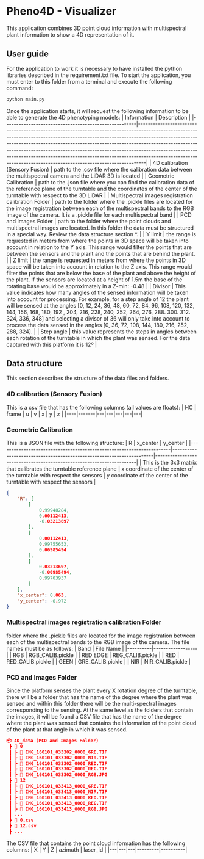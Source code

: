 # Pheno4D - Visualizer
This application combines 3D point cloud information with multispectral plant information to show a 4D representation of it.

## User guide
For the application to work it is necessary to have installed the python libraries described in the requirement.txt file.
To start the application, you must enter to this folder from a terminal and execute the following command:
```bash
python main.py
```
Once the application starts, it will request the following information to be able to generate the 4D phenotyping models:
| Information                                          | Description                                                                                                                                                                                                                                                                                                                                                                                                                                                                           |
|------------------------------------------------------|---------------------------------------------------------------------------------------------------------------------------------------------------------------------------------------------------------------------------------------------------------------------------------------------------------------------------------------------------------------------------------------------------------------------------------------------------------------------------------------|
| 4D calibration (Sensory Fusion)                      | path to the .csv file where the calibration data between the multispectral camera and the LiDAR 3D is located                                                                                                                                                                                                                                                                                                                                                                         |
| Geometric Calibration                                | path to the .json file where you can find the calibration data of the reference plane of the turntable and the coordinates of the center of the turntable with respect to the 3D LiDAR                                                                                                                                                                                                                                                                                                |
| Multispectral images registration calibration Folder | path to the folder where the .pickle files are located for the image registration between each of the multispectral bands to the RGB image of the camera. It is a .pickle file for each multispectral band                                                                                                                                                                                                                                                                            |
| PCD and Images Folder                                | path to the folder where the point clouds and multispectral images are located. In this folder the data must be structured in a special way. Review the data structure section *.                                                                                                                                                                                                                                                                                                     |
| Y limit                                              | the range is requested in meters from where the points in 3D space will be taken into account in relation to the Y axis. This range would filter the points that are between the sensors and the plant and the points that are behind the plant.                                                                                                                                                                                                                                      |
| Z limit                                              | the range is requested in meters from where the points in 3D space will be taken into account in relation to the Z axis. This range would filter the points that are below the base of the plant and above the height of the plant. If the sensors are located at a height of 1.5m the base of the rotating base would be approximately in a Z-min: -0.48                                                                                                                             |
| Divisor                                              | This value indicates how many angles of the sensed information will be taken into account for processing. For example, for a step angle of 12 the plant will be sensed at the angles [0, 12, 24, 36, 48, 60, 72, 84, 96, 108, 120, 132, 144, 156, 168, 180, 192 , 204, 216, 228, 240, 252, 264, 276, 288. 300. 312. 324, 336, 348] and selecting a divisor of 36 will only take into account to process the data sensed in the angles [0, 36, 72, 108, 144, 180, 216, 252, 288, 324]. |
| Step angle                                           | this value represents the steps in angles between each rotation of the turntable in which the plant was sensed. For the data captured with this platform it is 12º                                                                                                                                                                                                                                                                                                                    |
## Data structure
This section describes the structure of the data files and folders.
### 4D calibration (Sensory Fusion)
This is a csv file that has the following columns (all values are floats):
| HC | frame | u | v | x | y | z |
|----|-------|---|---|---|---|---|
### Geometric Calibration
This is a JSON file with the following structure:
| R                                                                    | x_center                                                             | y_center                                                             |
|----------------------------------------------------------------------|----------------------------------------------------------------------|----------------------------------------------------------------------|
| This is the 3x3 matrix that calibrates the turntable reference plane | x coordinate of the center of the turntable with respect the sensors | y coordinate of the center of the turntable with respect the sensors |

```json
{
    "R": [
        [
            0.99948284,
            0.00112413,
            -0.03213697
        ],
        [
            0.00112413,
            0.99755653,
            0.06985494
        ],
        [
            0.03213697,
            -0.06985494,
            0.99703937
        ]
    ],
    "x_center": 0.063,
    "y_center": -0.972
}
```

### Multispectral images registration calibration Folder
folder where the .pickle files are located for the image registration between each of the multispectral bands to the RGB image of the camera.
The file names must be as follows:
| Band     | File Name        |
|----------|------------------|
| RGB      | RGB_CALIB.pickle |
| RED EDGE | REG_CALIB.pickle |
| RED      | RED_CALIB.pickle |
| GEEN     | GRE_CALIB.pickle |
| NIR      | NIR_CALIB.pickle |

### PCD and Images Folder
Since the platform senses the plant every X rotation degree of the turntable, there will be a folder that has the name of the degree where the plant was sensed and within this folder there will be the multi-spectral images corresponding to the sensing.
At the same level as the folders that contain the images, it will be found a CSV file that has the name of the degree where the plant was sensed that contains the information of the point cloud of the plant at that angle in which it was sensed.
```json
📦 4D_data (PCD and Images Folder)
 ┣ 📂 0
 ┃ ┣ 📜 IMG_160101_033302_0000_GRE.TIF
 ┃ ┣ 📜 IMG_160101_033302_0000_NIR.TIF
 ┃ ┣ 📜 IMG_160101_033302_0000_RED.TIF
 ┃ ┣ 📜 IMG_160101_033302_0000_REG.TIF
 ┃ ┣ 📜 IMG_160101_033302_0000_RGB.JPG
 ┣ 📂 12
 ┃ ┣ 📜 IMG_160101_033413_0000_GRE.TIF
 ┃ ┣ 📜 IMG_160101_033413_0000_NIR.TIF
 ┃ ┣ 📜 IMG_160101_033413_0000_RED.TIF
 ┃ ┣ 📜 IMG_160101_033413_0000_REG.TIF
 ┃ ┣ 📜 IMG_160101_033413_0000_RGB.JPG
 ┃ ...
 ┣ 📜 0.csv
 ┣ 📜 12.csv
 ┣ ...
 ```
The CSV file that contains the point cloud information has the following columns:
| X | Y | Z | azimuth | laser_id |
|---|---|---|---------|----------|
